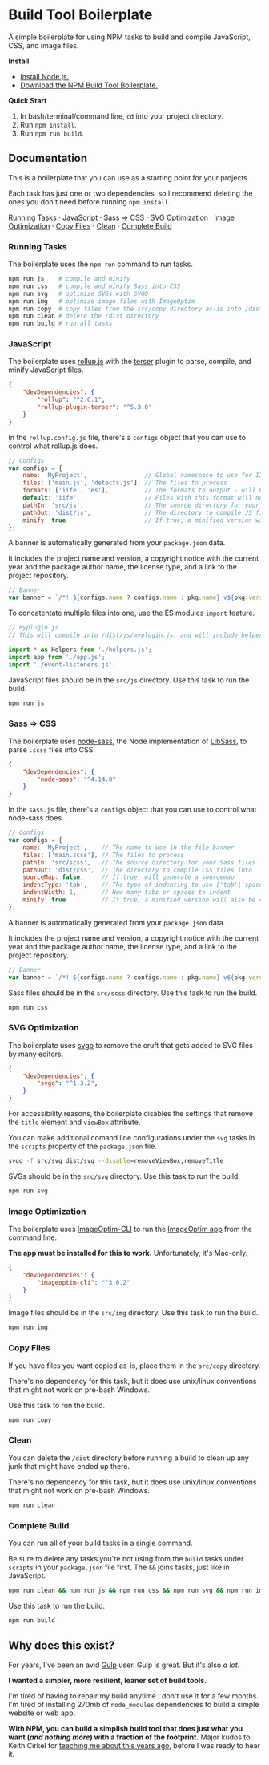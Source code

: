 # Build Tool Boilerplate
A simple boilerplate for using NPM tasks to build and compile JavaScript, CSS, and image files.

**Install**

- [Install Node.js.](http://nodejs.org/)
- [Download the NPM Build Tool Boilerplate.](https://github.com/cferdinandi/build-tool-boilerplate/archive/master.zip)

**Quick Start**

1. In bash/terminal/command line, `cd` into your project directory.
2. Run `npm install`.
3. Run `npm run build`.




## Documentation

This is a boilerplate that you can use as a starting point for your projects.

Each task has just one or two dependencies, so I recommend deleting the ones you don't need before running `npm install`.

[Running Tasks](#running-tasks) · [JavaScript](#javascript) · [Sass => CSS](#sass--css) · [SVG Optimization](#svg-optimization) · [Image Optimization](#image-optimization) · [Copy Files](#copy-files) · [Clean](#clean) · [Complete Build](#complete-build)


### Running Tasks

The boilerplate uses the `npm run` command to run tasks.

```bash
npm run js    # compile and minify
npm run css   # compile and minify Sass into CSS
npm run svg   # optimize SVGs with SVGO
npm run img   # optimize image files with ImageOptim
npm run copy  # copy files from the src/copy directory as-is into /dist
npm run clean # delete the /dist directory
npm run build # run all tasks
```


### JavaScript

The boilerplate uses [rollup.js](https://rollupjs.org) with the [terser](https://terser.org/) plugin to parse, compile, and minify JavaScript files.

```json
{
	"devDependencies": {
		"rollup": "^2.6.1",
		"rollup-plugin-terser": "^5.3.0"
	}
}
```

In the `rollup.config.js` file, there's a `configs` object that you can use to control what rollup.js does.

```js
// Configs
var configs = {
	name: 'MyProject',                // Global namespace to use for IIFEs [optional]
	files: ['main.js', 'detects.js'], // The files to process
	formats: ['iife', 'es'],          // The formats to output - will be added as a suffix to the filename (ex. main.es.js)
	default: 'iife',                  // Files with this format will not have a format suffix [optional]
	pathIn: 'src/js',                 // The source directory for your JS files
	pathOut: 'dist/js',               // The directory to compile JS files into
	minify: true                      // If true, a minified version will also be created with the .min suffix
};
```

A banner is automatically generated from your `package.json` data.

It includes the project name and version, a copyright notice with the current year and the package author name, the license type, and a link to the project repository.

```js
// Banner
var banner = `/*! ${configs.name ? configs.name : pkg.name} v${pkg.version} | (c) ${new Date().getFullYear()} ${pkg.author.name} | ${pkg.license} License | ${pkg.repository.url} */`;
```

To concatentate multiple files into one, use the ES modules `import` feature.

```js
// myplugin.js
// This will compile into /dist/js/myplugin.js, and will include helpers.js, app.js, and event-listeners.js

import * as Helpers from './helpers.js';
import app from './app.js';
import './event-listeners.js';
```

JavaScript files should be in the `src/js` directory. Use this task to run the build.

```bash
npm run js
```


### Sass => CSS

The boilerplate uses [node-sass](https://github.com/sass/node-sass), the Node implementation of [LibSass](https://sass-lang.com/libsass), to parse `.scss` files into CSS.

```json
{
	"devDependencies": {
		"node-sass": "^4.14.0"
	}
}
```

In the `sass.js` file, there's a `configs` object that you can use to control what node-sass does.

```js
// Configs
var configs = {
	name: 'MyProject',    // The name to use in the file banner
	files: ['main.scss'], // The files to process
	pathIn: 'src/scss',   // The source directory for your Sass files
	pathOut: 'dist/css',  // The directory to compile CSS files into
	sourceMap: false,     // If true, will generate a sourcemap
	indentType: 'tab',    // The type of indenting to use ['tab'|'spaces']
	indentWidth: 1,       // How many tabs or spaces to indent
	minify: true          // If true, a minified version will also be created with the .min suffix
};
```

A banner is automatically generated from your `package.json` data.

It includes the project name and version, a copyright notice with the current year and the package author name, the license type, and a link to the project repository.

```js
// Banner
var banner = `/*! ${configs.name ? configs.name : pkg.name} v${pkg.version} | (c) ${new Date().getFullYear()} ${pkg.author.name} | ${pkg.license} License | ${pkg.repository.url} */`;
```

Sass files should be in the `src/scss` directory. Use this task to run the build.

```bash
npm run css
```


### SVG Optimization

The boilerplate uses [svgo](https://github.com/svg/svgo) to remove the cruft that gets added to SVG files by many editors.

```json
{
	"devDependencies": {
		"svgo": "^1.3.2",
	}
}
```

For accessibility reasons, the boilerplate disables the settings that remove the `title` element and `viewBox` attribute.

You can make additional comand line configurations under the `svg` tasks in the `scripts` property of the `package.json` file.

```bash
svgo -f src/svg dist/svg --disable=removeViewBox,removeTitle
```

SVGs should be in the `src/svg` directory. Use this task to run the build.

```bash
npm run svg
```


### Image Optimization

The boilerplate uses [ImageOptim-CLI](https://github.com/JamieMason/ImageOptim-CLI) to run the [ImageOptim app](https://imageoptim.com/mac) from the command line.

**The app must be installed for this to work.** Unfortunately, it's Mac-only.

```json
{
	"devDependencies": {
		"imageoptim-cli": "^3.0.2"
	}
}
```

Image files should be in the `src/img` directory. Use this task to run the build.

```bash
npm run img
```

### Copy Files

If you have files you want copied as-is, place them in the `src/copy` directory.

There's no dependency for this task, but it does use unix/linux conventions that might not work on pre-bash Windows.

Use this task to run the build.

```bash
npm run copy
```

### Clean

You can delete the `/dist` directory before running a build to clean up any junk that might have ended up there.

There's no dependency for this task, but it does use unix/linux conventions that might not work on pre-bash Windows.

```bash
npm run clean
```


### Complete Build

You can run all of your build tasks in a single command.

Be sure to delete any tasks you're not using from the `build` tasks under `scripts` in your `package.json` file first. The `&&` joins tasks, just like in JavaScript.

```bash
npm run clean && npm run js && npm run css && npm run svg && npm run img && npm run copy
```

Use this task to run the build.

```bash
npm run build
```


## Why does this exist?

For years, I've been an avid [Gulp](https://gulpjs.com/) user. Gulp is great. But it's also *a lot*.

**I wanted a simpler, more resilient, leaner set of build tools.**

I'm tired of having to repair my build anytime I don't use it for a few months. I'm tired of installing 270mb of `node_modules` dependencies to build a simple website or web app.

**With NPM, you can build a simplish build tool that does just what you want (*and nothing more*) with a fraction of the footprint.** Major kudos to Keith Cirkel for [teaching me about this years ago](https://www.keithcirkel.co.uk/how-to-use-npm-as-a-build-tool/), before I was ready to hear it.